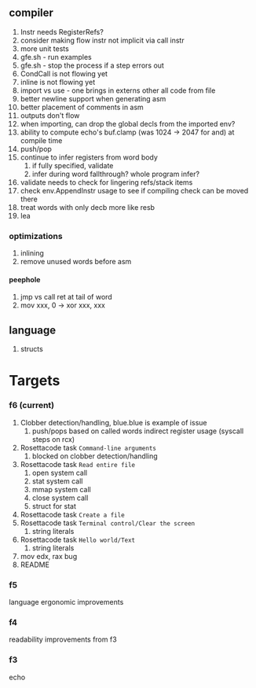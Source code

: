 ## compiler

1. Instr needs RegisterRefs?
1. consider making flow instr not implicit via call instr
1. more unit tests
1. gfe.sh - run examples
1. gfe.sh - stop the process if a step errors out
1. CondCall is not flowing yet
1. inline is not flowing yet
1. import vs use - one brings in externs other all code from file
1. better newline support when generating asm
1. better placement of comments in asm
1. outputs don't flow
1. when importing, can drop the global decls from the imported env?
1. ability to compute echo's buf.clamp (was 1024 -> 2047 for and) at compile time
1. push/pop
1. continue to infer registers from word body
   1. if fully specified, validate
   1. infer during word fallthrough? whole program infer?
1. validate needs to check for lingering refs/stack items
1. check env.AppendInstr usage to see if compiling check can be moved there
1. treat words with only decb more like resb
1. lea

### optimizations

1. inlining
1. remove unused words before asm

#### peephole

1. jmp vs call ret at tail of word
1. mov xxx, 0 -> xor xxx, xxx

## language

1. structs

# Targets

### f6 (current)

1. Clobber detection/handling, blue.blue is example of issue
   1. push/pops based on called words indirect register usage (syscall steps on rcx)
1. Rosettacode task `Command-line arguments`
   1. blocked on clobber detection/handling
1. Rosettacode task `Read entire file`
   1. open system call
   1. stat system call
   1. mmap system call
   1. close system call
   1. struct for stat
1. Rosettacode task `Create a file`
1. Rosettacode task `Terminal control/Clear the screen`
   1. string literals
1. Rosettacode task `Hello world/Text`
   1. string literals
1. mov edx, rax bug
1. README

### f5

language ergonomic improvements

### f4

readability improvements from f3

### f3

echo
